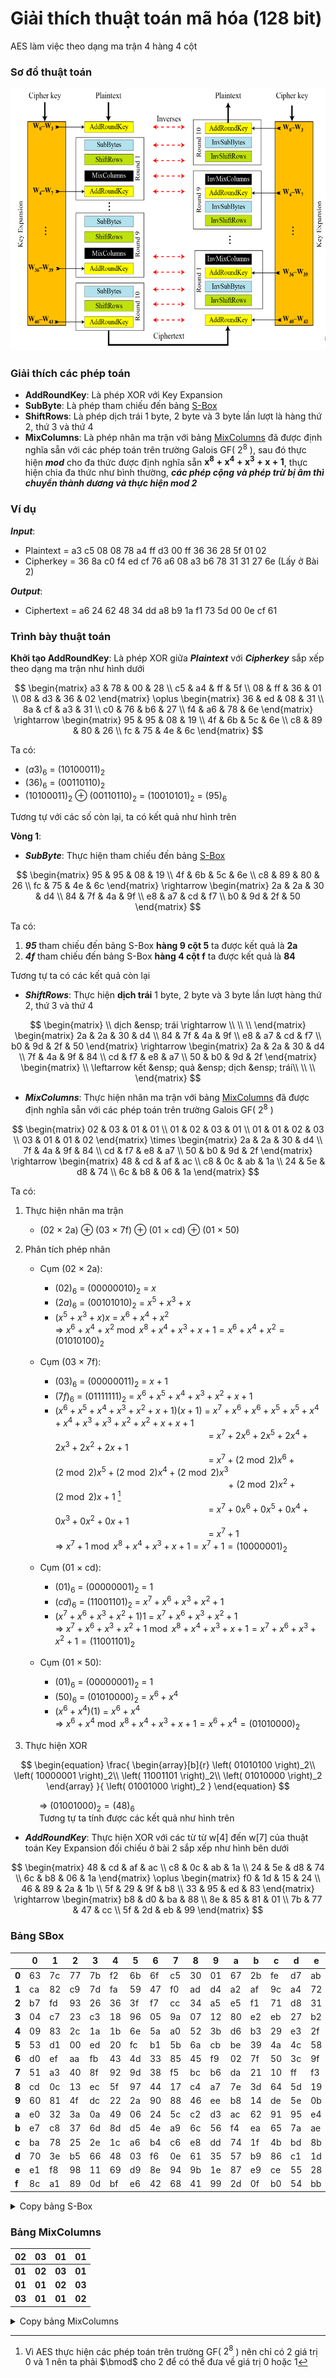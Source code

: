 # Giải thích thuật toán mã hóa (128 bit)
AES làm việc theo dạng ma trận 4 hàng 4 cột
### Sơ đồ thuật toán
![Sơ đồ thuật toán](Sơ_đồ_thuật_toán_AES.png)

### Giải thích các phép toán
- **AddRoundKey**: Là phép XOR với Key Expansion
- **SubByte**: Là phép tham chiếu đến bảng [S-Box](#Bảng-SBox)
- **ShiftRows**: Là phép dịch trái 1 byte, 2 byte và 3 byte lần lượt là hàng thứ 2, thứ 3 và thứ 4
- **MixColumns**: Là phép nhân ma trận với bảng [MixColumns](#Bảng-MixColumns) đã được định nghĩa sẵn với các phép toán trên trường Galois GF( $2^8$ ), sau đó thực hiện ***mod*** cho đa thức được định nghĩa sẵn $\boldsymbol{x^8 + x^4 + x^3 + x + 1}$, thực hiện chia đa thức như bình thường, ***các phép cộng và phép trừ bị âm thì chuyển thành dương và thực hiện mod 2***
### Ví dụ
***Input***:
- Plaintext = a3 c5 08 08 78 a4 ff d3 00 ff 36 36 28 5f 01 02
- Cipherkey = 36 8a c0 f4 ed cf 76 a6 08 a3 b6 78 31 31 27 6e (Lấy ở Bài 2)

***Output***:
- Ciphertext = a6 24 62 48 34 dd a8 b9 1a f1 73 5d 00 0e cf 61

### Trình bày thuật toán

**Khởi tạo AddRoundKey**: Là phép XOR giữa ***Plaintext*** với ***Cipherkey*** sắp xếp theo dạng ma trận như hình dưới

$$
\begin{matrix}
  a3 & 78 & 00 & 28 \\
  c5 & a4 & ff & 5f \\
  08 & ff & 36 & 01 \\
  08 & d3 & 36 & 02 
 \end{matrix}
 \oplus
\begin{matrix}
  36 & ed & 08 & 31 \\
  8a & cf & a3 & 31 \\
  c0 & 76 & b6 & 27 \\
  f4 & a6 & 78 & 6e 
 \end{matrix}
 \rightarrow
  \begin{matrix}
    95 & 95 & 08 & 19 \\
    4f & 6b & 5c & 6e \\
    c8 & 89 & 80 & 26 \\
    fc & 75 & 4e & 6c 
   \end{matrix}
$$

Ta có:
- $(a3)_6$ = $(1010 0011)_2$
- $(36)_6$ = $(0011 0110)_2$
- $(1010 0011)_2$ $\oplus$ $(0011 0110)_2$ = $(1001 0101)_2$ = $(95)_6$

Tương tự với các số còn lại, ta có kết quả như hình trên

**Vòng 1**:
- ***SubByte***: Thực hiện tham chiếu đến bảng [S-Box](#Bảng-SBox)

$$
\begin{matrix}
    95 & 95 & 08 & 19 \\
    4f & 6b & 5c & 6e \\
    c8 & 89 & 80 & 26 \\
    fc & 75 & 4e & 6c 
   \end{matrix}
   \rightarrow
 \begin{matrix}
    2a & 2a & 30 & d4 \\
    84 & 7f & 4a & 9f \\
    e8 & a7 & cd & f7 \\
    b0 & 9d & 2f & 50 
   \end{matrix}
$$

Ta có:
1. ***95*** tham chiếu đến bảng S-Box **hàng 9 cột 5** ta được kết quả là **2a**
2. ***4f*** tham chiếu đến bảng S-Box **hàng 4 cột f** ta được kết quả là **84**

Tương tự ta có các kết quả còn lại


- ***ShiftRows***: Thực hiện **dịch trái** 1 byte, 2 byte và 3 byte lần lượt hàng thứ 2, thứ 3 và thứ 4

$$
\begin{matrix}
    \\
    dịch &ensp; trái \rightarrow \\
    \\
    \\
   \end{matrix}
\begin{matrix}
    2a & 2a & 30 & d4 \\
    84 & 7f & 4a & 9f \\
    e8 & a7 & cd & f7 \\
    b0 & 9d & 2f & 50 
   \end{matrix}
   \rightarrow
   \begin{matrix}
    2a & 2a & 30 & d4 \\
    7f & 4a & 9f & 84 \\
    cd & f7 & e8 & a7 \\
    50 & b0 & 9d & 2f 
   \end{matrix}
   \begin{matrix}
    \\
    \leftarrow kết &ensp; quả &ensp; dịch &ensp; trái\\
    \\
    \\
   \end{matrix}
$$

- ***MixColumns***: Thực hiện nhân ma trận với bảng [MixColumns](#Bảng-MixColumns) đã được định nghĩa sẵn với các phép toán trên trường Galois GF( $2^8$ )

$$
\begin{matrix}
    02 & 03 & 01 & 01 \\
    01 & 02 & 03 & 01 \\
    01 & 01 & 02 & 03 \\
    03 & 01 & 01 & 02 
   \end{matrix}
   \times
\begin{matrix}
    2a & 2a & 30 & d4 \\
    7f & 4a & 9f & 84 \\
    cd & f7 & e8 & a7 \\
    50 & b0 & 9d & 2f 
   \end{matrix}
   \rightarrow
   \begin{matrix}
    48 & cd & af & ac \\
    c8 & 0c & ab & 1a \\
    24 & 5e & d8 & 74 \\
    6c & b8 & 06 & 1a 
   \end{matrix}
$$

Ta có:

1. Thực hiện nhân ma trận 
    - (02 $\times$ 2a) $\oplus$ (03 $\times$ 7f) $\oplus$ (01 $\times$ cd) $\oplus$ (01 $\times$ 50)
2. Phân tích phép nhân
    - Cụm (02 $\times$ 2a):
      - $(02)_6$ = $(00000010)_2$ = $x$
      - $(2a)_6$ = $(00101010)_2$ = $x^5 + x^3 + x$
      - $(x^5 + x^3 + x)x$ = $x^6 + x^4 + x^2$\
      $\Rightarrow$ $x^6 + x^4 + x^2 \bmod x^8 + x^4 + x^3 + x + 1 = x^6 + x^4 + x^2 = (01010100)_2$
    - Cụm (03 $\times$ 7f):
      - $(03)_6$ = $(00000011)_2$ = $x + 1$
      - $(7f)_6$ = $(01111111)_2$ = $x^6 + x^5 + x^4 + x^3 + x^2 + x + 1$
      - $(x^6 + x^5 + x^4 + x^3 + x^2 + x + 1)(x + 1)$ = $x^7 + x^6 + x^6 + x^5 + x^5 + x^4 + x^4 + x^3 + x^3 + x^2 + x^2 + x + x + 1$\
      &emsp;&emsp;&emsp;&emsp;&emsp;&emsp;&emsp;&emsp;&emsp;&emsp;&emsp;&ensp;&emsp;&emsp;&ensp;&emsp;&emsp;&ensp;&emsp;= $x^7 + 2x^6 + 2x^5 + 2x^4 + 2x^3 + 2x^2 + 2x + 1$\
      &emsp;&emsp;&emsp;&emsp;&emsp;&emsp;&emsp;&emsp;&emsp;&emsp;&emsp;&ensp;&emsp;&emsp;&ensp;&emsp;&emsp;&ensp;&emsp;= $x^7 + (2 \bmod 2)x^6 + (2 \bmod 2)x^5 + (2 \bmod 2)x^4 + (2 \bmod 2)x^3$\
      &emsp;&emsp;&emsp;&emsp;&emsp;&emsp;&emsp;&emsp;&emsp;&emsp;&emsp;&ensp;&emsp;&emsp;&ensp;&emsp;&emsp;&ensp;&emsp;&emsp;&ensp;&ensp; $+$ $(2 \bmod 2)x^2 + (2 \bmod 2)x + 1$ [^1]\
      &emsp;&emsp;&emsp;&emsp;&emsp;&emsp;&emsp;&emsp;&emsp;&emsp;&emsp;&ensp;&emsp;&emsp;&ensp;&emsp;&emsp;&ensp;&emsp;= $x^7 + 0x^6 + 0x^5 + 0x^4 + 0x^3 + 0x^2 + 0x + 1$\
      &emsp;&emsp;&emsp;&emsp;&emsp;&emsp;&emsp;&emsp;&emsp;&emsp;&emsp;&ensp;&emsp;&emsp;&ensp;&emsp;&emsp;&ensp;&emsp;= $x^7 + 1$\
      $\Rightarrow$ $x^7 + 1 \bmod x^8 + x^4 + x^3 + x + 1 = x^7 + 1 = (10000001)_2$
      
    - Cụm (01 $\times$ cd):
      - $(01)_6$ = $(00000001)_2$ = $1$
      - $(cd)_6$ = $(11001101)_2$ = $x^7 + x^6 + x^3 + x^2 +1$
      - $(x^7 + x^6 + x^3 + x^2 +1)1$ = $x^7 + x^6 + x^3 + x^2 +1$\
      $\Rightarrow$ $x^7 + x^6 + x^3 + x^2 +1 \bmod x^8 + x^4 + x^3 + x + 1 = x^7 + x^6 + x^3 + x^2 +1 = (11001101)_2$
    - Cụm (01 $\times$ 50):
      - $(01)_6$ = $(00000001)_2$ = $1$
      - $(50)_6$ = $(01010000)_2$ = $x^6 + x^4$
      - $(x^6 + x^4)(1)$ = $x^6 + x^4$\
      $\Rightarrow$ $x^6 + x^4 \bmod x^8 + x^4 + x^3 + x + 1 = x^6 + x^4 = (01010000)_2$
      
3. Thực hiện XOR

$$
\begin{equation}
\frac{
    \begin{array}[b]{r}
      \left( 01010100 \right)_2\\
      \left( 10000001 \right)_2\\
      \left( 11001101 \right)_2\\
      \left( 01010000 \right)_2
    \end{array}
  }{
    \left( 01001000 \right)_2
  }
\end{equation}
$$

&emsp;&emsp;&emsp; $\Rightarrow$ $(01001000)_2 = (48)_6$\
&emsp;&emsp;&emsp; Tương tự ta tính được các kết quả như hình trên
      
- ***AddRoundKey***: Thực hiện XOR với các từ từ w[4] đến w[7] của thuật toán Key Expansion đối chiếu ở bài 2 sắp xếp như hình bên dưới

$$
\begin{matrix}
    48 & cd & af & ac \\
    c8 & 0c & ab & 1a \\
    24 & 5e & d8 & 74 \\
    6c & b8 & 06 & 1a 
   \end{matrix}
    \oplus
    \begin{matrix}
    f0 & 1d & 15 & 24 \\
    46 & 89 & 2a & 1b \\
    5f & 29 & 9f & b8 \\
    33 & 95 & ed & 83 
   \end{matrix}
   \rightarrow
   \begin{matrix}
    b8 & d0 & ba & 88 \\
    8e & 85 & 81 & 01 \\
    7b & 77 & 47 & cc \\
    5f & 2d & eb & 99 
   \end{matrix}
$$

### Bảng SBox
|   | 0  | 1  | 2  | 3  | 4  | 5  | 6  | 7  | 8  | 9  | a  | b  | c  | d  | e  | f  |
| --- | --- | --- | --- | --- | --- | --- | --- | --- | --- | --- | --- | --- | --- | --- | --- | --- |
| **0** | 63 | 7c | 77 | 7b | f2 | 6b | 6f | c5 | 30 | 01 | 67 | 2b | fe | d7 | ab | 76 |  
| **1** | ca | 82 | c9 | 7d | fa | 59 | 47 | f0 | ad | d4 | a2 | af | 9c | a4 | 72 | c0 |  
| **2** | b7 | fd | 93 | 26 | 36 | 3f | f7 | cc | 34 | a5 | e5 | f1 | 71 | d8 | 31 | 15 |  
| **3** | 04 | c7 | 23 | c3 | 18 | 96 | 05 | 9a | 07 | 12 | 80 | e2 | eb | 27 | b2 | 75 |  
| **4** | 09 | 83 | 2c | 1a | 1b | 6e | 5a | a0 | 52 | 3b | d6 | b3 | 29 | e3 | 2f | 84 |  
| **5** | 53 | d1 | 00 | ed | 20 | fc | b1 | 5b | 6a | cb | be | 39 | 4a | 4c | 58 | cf |  
| **6** | d0 | ef | aa | fb | 43 | 4d | 33 | 85 | 45 | f9 | 02 | 7f | 50 | 3c | 9f | a8 |  
| **7** | 51 | a3 | 40 | 8f | 92 | 9d | 38 | f5 | bc | b6 | da | 21 | 10 | ff | f3 | d2 |  
| **8** | cd | 0c | 13 | ec | 5f | 97 | 44 | 17 | c4 | a7 | 7e | 3d | 64 | 5d | 19 | 73 |  
| **9** | 60 | 81 | 4f | dc | 22 | 2a | 90 | 88 | 46 | ee | b8 | 14 | de | 5e | 0b | db |  
| **a** | e0 | 32 | 3a | 0a | 49 | 06 | 24 | 5c | c2 | d3 | ac | 62 | 91 | 95 | e4 | 79 | 
| **b** | e7 | c8 | 37 | 6d | 8d | d5 | 4e | a9 | 6c | 56 | f4 | ea | 65 | 7a | ae | 08 | 
| **c** | ba | 78 | 25 | 2e | 1c | a6 | b4 | c6 | e8 | dd | 74 | 1f | 4b | bd | 8b | 8a | 
| **d** | 70 | 3e | b5 | 66 | 48 | 03 | f6 | 0e | 61 | 35 | 57 | b9 | 86 | c1 | 1d | 9e | 
| **e** | e1 | f8 | 98 | 11 | 69 | d9 | 8e | 94 | 9b | 1e | 87 | e9 | ce | 55 | 28 | df | 
| **f** | 8c | a1 | 89 | 0d | bf | e6 | 42 | 68 | 41 | 99 | 2d | 0f | b0 | 54 | bb | 16 |

<details><summary>Copy bảng S-Box</summary>
<p>

```
"63","7c","77","7b","f2","6b","6f","c5","30","01","67","2b","fe","d7","ab","76",
"ca","82","c9","7d","fa","59","47","f0","ad","d4","a2","af","9c","a4","72","c0",
"b7","fd","93","26","36","3f","f7","cc","34","a5","e5","f1","71","d8","31","15",
"04","c7","23","c3","18","96","05","9a","07","12","80","e2","eb","27","b2","75",
"09","83","2c","1a","1b","6e","5a","a0","52","3b","d6","b3","29","e3","2f","84",
"53","d1","00","ed","20","fc","b1","5b","6a","cb","be","39","4a","4c","58","cf",
"d0","ef","aa","fb","43","4d","33","85","45","f9","02","7f","50","3c","9f","a8",
"51","a3","40","8f","92","9d","38","f5","bc","b6","da","21","10","ff","f3","d2",
"cd","0c","13","ec","5f","97","44","17","c4","a7","7e","3d","64","5d","19","73",
"60","81","4f","dc","22","2a","90","88","46","ee","b8","14","de","5e","0b","db",
"e0","32","3a","0a","49","06","24","5c","c2","d3","ac","62","91","95","e4","79",
"e7","c8","37","6d","8d","d5","4e","a9","6c","56","f4","ea","65","7a","ae","08",
"ba","78","25","2e","1c","a6","b4","c6","e8","dd","74","1f","4b","bd","8b","8a",
"70","3e","b5","66","48","03","f6","0e","61","35","57","b9","86","c1","1d","9e",
"e1","f8","98","11","69","d9","8e","94","9b","1e","87","e9","ce","55","28","df",
"8c","a1","89","0d","bf","e6","42","68","41","99","2d","0f","b0","54","bb","16",
```

</p>
</details>

### Bảng MixColumns
| 02  | 03 | 01 | 01 |
| --- | --- | --- | --- |
| **01**  | **02** | **03** | **01** |
| **01**  | **01** | **02** | **03** |
| **03**  | **01** | **01** | **02** |

<details><summary>Copy bảng MixColumns</summary>
<p>

```
"02","03","01","01",
"01","02","03","01",
"01","01","02","03",
"03","01","01","02",
```

</p>
</details>

[^1]: Vì AES thực hiện các phép toán trên trường GF( $2^8$ ) nên chỉ có 2 giá trị 0 và 1 nên ta phải $\bmod$ cho 2 để có thể đưa về giá trị 0 hoặc 1

